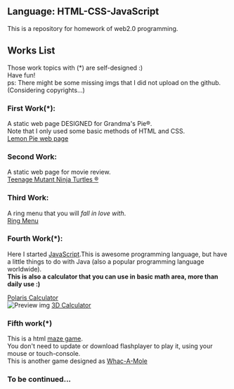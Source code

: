## Language: HTML-CSS-JavaScript
This is a repository for homework of web2.0 programming.

## Works List
Those work topics with (*) are self-designed :)  
Have fun!  
ps: There might be some missing imgs that I did not upload on the github. (Considering copyrights...)  

### First Work(*):
A static web page DESIGNED for Grandma's Pie®.  
Note that I only used some basic methods of HTML and CSS.  
[Lemon Pie web page](https://lorisyy.github.io/Web-HTML-CSS-JavaScript/WebWork01/index.html)  

### Second Work:
A static web page for movie review.  
[Teenage Mutant Ninja Turtles ®](https://lorisyy.github.io/Web-HTML-CSS-JavaScript/WebWork02/tmnt.html)  

### Third Work:
A ring menu that you will *fall in love with*.  
[Ring Menu](https://lorisyy.github.io/Web-HTML-CSS-JavaScript/WebWork03/index.html)

### Fourth Work(*):
Here I started [JavaScript](https://en.wikipedia.org/wiki/JavaScript).This is awesome programming language, but have a little things to do with Java (also a popular programming language worldwide).  
**This is also a calculator that you can use in basic math area, more than daily use :)**

[Polaris Calculator](https://lorisyy.github.io/Web-HTML-CSS-JavaScript/WebWork04/calculator.html)  
![Preview img](https://lorisyy.github.io/Web-HTML-CSS-JavaScript/WebWork04/preview.jpg)
[3D Calculator](https://pictureelement.github.io/minimal-calculator/)  


### Fifth work(*)
This is a html [maze game](https://lorisyy.github.io/Web-HTML-CSS-JavaScript/WebWork05/maze.html).    
You don't need to update or download flashplayer to play it, using your mouse or touch-console.  
This is another game designed as [Whac-A-Mole](https://lorisyy.github.io/Web-HTML-CSS-JavaScript/WebWork05/mole.html) 
### To be continued...


